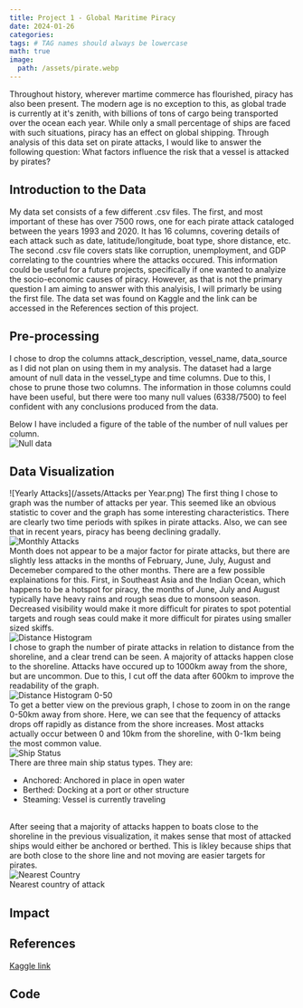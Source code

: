```yaml
---
title: Project 1 - Global Maritime Piracy
date: 2024-01-26
categories: 
tags: # TAG names should always be lowercase
math: true
image:
  path: /assets/pirate.webp
---
```

Throughout history, wherever martime commerce has flourished, piracy has also been present. The modern age is no exception to this, as global trade is currently at it's zenith, with billions of tons of cargo being transported over the ocean each year. While only a small percentage of ships are faced with such situations, piracy has an effect on global shipping. Through analysis of this data set on pirate attacks, I would like to answer the following question: What factors influence the risk that a vessel is attacked by pirates? 
## Introduction to the Data
My data set consists of a few different .csv files. The first, and most important of these has over 7500 rows, one for each pirate attack cataloged between the years 1993 and 2020. It has 16 columns, covering details of each attack such as date, latitude/longitude, boat type, shore distance, etc. The second .csv file covers stats like corruption, unemployment, and GDP correlating to the countries where the attacks occured. This information could be useful for a future projects, specifically if one wanted to analyize the socio-economic causes of piracy. However, as that is not the primary question I am aiming to answer with this analyisis, I will primarly be using the first file. The data set was found on Kaggle and the link can be accessed in the References section of this project. 
## Pre-processing
I chose to drop the columns attack_description, vessel_name, data_source as I did not plan on using them in my analysis. The dataset had a large amount of null data in the vessel_type and time columns. Due to this, I chose to prune those two columns. The information in those columns could have been useful, but there were too many null values (6338/7500) to feel confident with any conclusions produced from the data.

Below I have included a figure of the table of the number of null values per column.
<br>![Null data](/assets/Nulls.png)
## Data Visualization
![Yearly Attacks](/assets/Attacks per Year.png)
The first thing I chose to graph was the number of attacks per year. This seemed like an obvious statistic to cover and the graph has some interesting characteristics. There are clearly two time periods with spikes in pirate attacks. Also, we can see that in recent years, piracy has beeng declining gradally. 
<br>![Monthly Attacks](/assets/months.png)
<br> Month does not appear to be a major factor for pirate attacks, but there are slightly less attacks in the months of February, June, July, August and Decemeber compared to the other months. There are a few possible explainations for this. First, in Southeast Asia and the Indian Ocean, which happens to be a hotspot for piracy, the months of June, July and August typically have heavy rains and rough seas due to monsoon season. Decreased visibility would make it more difficult for pirates to spot potential targets and rough seas could make it more difficult for pirates using smaller sized skiffs. 
<br>![Distance Histogram](/assets/distancehist.png)
<br> I chose to graph the number of pirate attacks in relation to distance from the shoreline, and a clear trend can be seen. A majority of attacks happen close to the shoreline. Attacks have occured up to 1000km away from the shore, but are uncommon. Due to this, I cut off the data after 600km to improve the readability of the graph. 
<br>![Distance Histogram 0-50](/assets/distance50.png)
<br> To get a better view on the previous graph, I chose to zoom in on the range 0-50km away from shore. Here, we can see that the fequency of attacks drops off rapidly as distance from the shore increases. Most attacks actually occur between 0 and 10km from the shoreline, with 0-1km being the most common value.
<br>![Ship Status](/assets/status.png)
<br> There are three main ship status types. They are:
- Anchored: Anchored in place in open water
- Berthed: Docking at a port or other structure
- Steaming: Vessel is currently traveling
<!-- -->
<br> After seeing that a majority of attacks happen to boats close to the shoreline in the previous visualization, it makes sense that most of attacked ships would either be anchored or berthed. This is likley because ships that are both close to the shore line and not moving are easier targets for pirates.
<br>![Nearest Country](/assets/countrycount.png)
<br> Nearest country of attack
## Impact
## References
[Kaggle link](https://www.kaggle.com/datasets/n0n5ense/global-maritime-pirate-attacks-19932020?resource=download)
## Code
